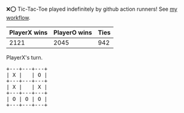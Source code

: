 :x::o: Tic-Tac-Toe played indefinitely by github action runners! See [my workflow](.github/workflows/play.yaml).

|PlayerX wins|PlayerO wins|Ties|
|-|-|-|
|2121|2045|942|

PlayerX's turn.

<pre>
+---+---+---+
| X |   | O |
+---+---+---+
| X |   | X |
+---+---+---+
| O | O | O |
+---+---+---+
</pre>